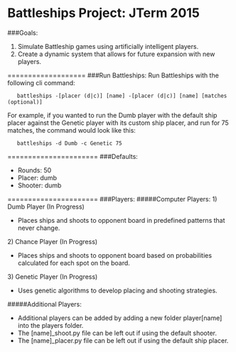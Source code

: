 # Battleships Project: JTerm 2015

###Goals:
1) Simulate Battleship games using artificially intelligent players.<br/>
2) Create a dynamic system that allows for future expansion with new players.<br/>

===================
###Run Battleships:
Run Battleships with the following cli command:
```
   battleships -[placer (d|c)] [name] -[placer (d|c)] [name] [matches (optional)]
```
For example, if you wanted to run the Dumb player with the default ship placer against the Genetic player with its custom ship placer, and run for 75 matches, the command would look like this:
```
   battleships -d Dumb -c Genetic 75
```
======================
###Defaults:
<ul>
   <li>
      Rounds: 50
   </li>
   <li>
      Placer: dumb
   </li>
   <li>
      Shooter: dumb
   </li>
</ul>
======================
###Players:
#####Computer Players:
1) Dumb Player (In Progress)
<ul>
   <li>Places ships and shoots to opponent board in predefined patterns that never change.</li>
</ul>
2) Chance Player (In Progress)
<ul>
   <li>Places ships and shoots to opponent board based on probabilities calculated for each spot on the board.</li>
</ul>
3) Genetic Player (In Progress)
<ul>
   <li>Uses genetic algorithms to develop placing and shooting strategies.</li>
</ul>

#####Additional Players:
<ul>
   <li>
      Additional players can be added by adding a new folder player[name] into the players folder.
   </li>
   <li>
      The [name]_shoot.py file can be left out if using the default shooter.
   </li>
   <li>
      The [name]_placer.py file can be left out if using the default ship placer.
   </li>
</ul>
